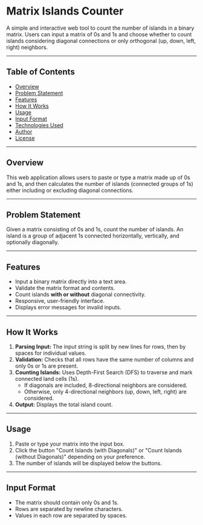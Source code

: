 # Matrix Islands Counter

A simple and interactive web tool to count the number of islands in a binary matrix. Users can input a matrix of 0s and 1s and choose whether to count islands considering diagonal connections or only orthogonal (up, down, left, right) neighbors.

---

## Table of Contents

- [Overview](#overview)
- [Problem Statement](#problem-statement)
- [Features](#features)
- [How It Works](#how-it-works)
- [Usage](#usage)
- [Input Format](#input-format)
- [Technologies Used](#technologies-used)
- [Author](#author)
- [License](#license)

---

## Overview

This web application allows users to paste or type a matrix made up of 0s and 1s, and then calculates the number of islands (connected groups of 1s) either including or excluding diagonal connections.

---

## Problem Statement

Given a matrix consisting of 0s and 1s, count the number of islands. An island is a group of adjacent 1s connected horizontally, vertically, and optionally diagonally.

---

## Features

- Input a binary matrix directly into a text area.
- Validate the matrix format and contents.
- Count islands **with or without** diagonal connectivity.
- Responsive, user-friendly interface.
- Displays error messages for invalid inputs.

---

## How It Works

1. **Parsing Input:** The input string is split by new lines for rows, then by spaces for individual values.
2. **Validation:** Checks that all rows have the same number of columns and only 0s or 1s are present.
3. **Counting Islands:** Uses Depth-First Search (DFS) to traverse and mark connected land cells (1s).
   - If diagonals are included, 8-directional neighbors are considered.
   - Otherwise, only 4-directional neighbors (up, down, left, right) are considered.
4. **Output:** Displays the total island count.

---

## Usage

1. Paste or type your matrix into the input box.
2. Click the button "Count Islands (with Diagonals)" or "Count Islands (without Diagonals)" depending on your preference.
3. The number of islands will be displayed below the buttons.

---

## Input Format

- The matrix should contain only 0s and 1s.
- Rows are separated by newline characters.
- Values in each row are separated by spaces.

